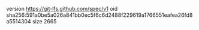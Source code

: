 version https://git-lfs.github.com/spec/v1
oid sha256:591a0be5a026a841bb0ec5f6c6d2488f229619a1766551eafea26fd8a5514304
size 2665
